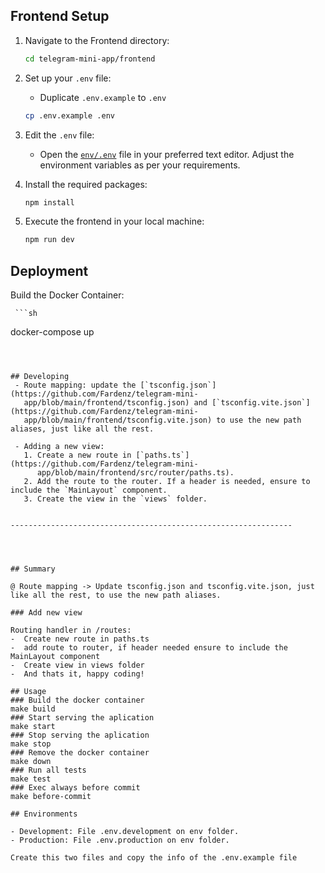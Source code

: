 ## Frontend Setup

1. Navigate to the Frontend directory:

   ```sh
   cd telegram-mini-app/frontend
   ```

2. Set up your `.env` file:
   
   - Duplicate `.env.example` to `.env`

    ```sh
   cp .env.example .env
   ```

3.  Edit the `.env` file:

    - Open the [`env/.env`](https://github.com/Fardenz/telegram-mini-app/blob/main/frontend/env/.env.example) file in your        preferred text editor. Adjust the environment variables as per your requirements.

4. Install the required packages:

    ```sh
   npm install
   ```
6. Execute the frontend in your local machine:

   ```sh
   npm run dev
   ```


## Deployment
Build the Docker Container:
   
     ```sh
   docker-compose up 
   ```



## Developing
    - Route mapping: update the [`tsconfig.json`](https://github.com/Fardenz/telegram-mini-                  
      app/blob/main/frontend/tsconfig.json) and [`tsconfig.vite.json`](https://github.com/Fardenz/telegram-mini- 
      app/blob/main/frontend/tsconfig.vite.json) to use the new path aliases, just like all the rest.

    - Adding a new view:
      1. Create a new route in [`paths.ts`](https://github.com/Fardenz/telegram-mini- 
         app/blob/main/frontend/src/router/paths.ts).
      2. Add the route to the router. If a header is needed, ensure to include the `MainLayout` component.
      3. Create the view in the `views` folder.


---------------------------------------------------------------




## Summary

@ Route mapping -> Update tsconfig.json and tsconfig.vite.json, just like all the rest, to use the new path aliases. 

### Add new view 

Routing handler in /routes: 
  -  Create new route in paths.ts
  -  add route to router, if header needed ensure to include the MainLayout component
  -  Create view in views folder
  -  And thats it, happy coding!

## Usage
### Build the docker container
  make build
### Start serving the aplication 
  make start
### Stop serving the aplication
  make stop
### Remove the docker container
  make down
### Run all tests
  make test
### Exec always before commit
  make before-commit

## Environments

- Development: File .env.development on env folder.
- Production: File .env.production on env folder.

Create this two files and copy the info of the .env.example file
